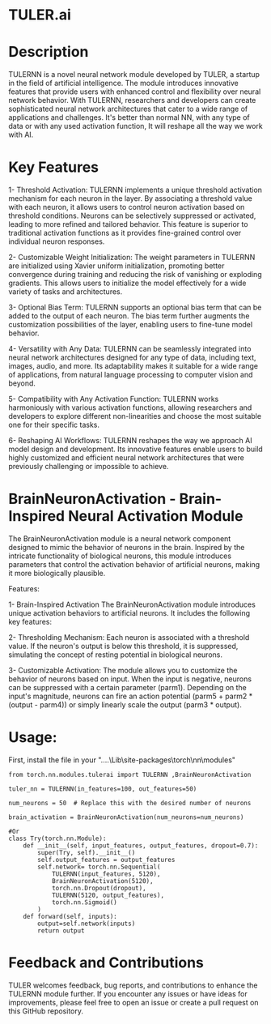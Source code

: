 # TULER.ai

# Description

TULERNN is a novel neural network module developed by TULER, a startup in the field of artificial intelligence. The module introduces innovative features that provide users with enhanced control and flexibility over neural network behavior. With TULERNN, researchers and developers can create sophisticated neural network architectures that cater to a wide range of applications and challenges. It's better than normal NN, with any type of data or with any used activation function, It will reshape all the way we work with AI.

# Key Features

1- Threshold Activation: TULERNN implements a unique threshold activation mechanism for each neuron in the layer. By associating a threshold value with each neuron, it allows users to control neuron activation based on threshold conditions. Neurons can be selectively suppressed or activated, leading to more refined and tailored behavior. This feature is superior to traditional activation functions as it provides fine-grained control over individual neuron responses.

2- Customizable Weight Initialization: The weight parameters in TULERNN are initialized using Xavier uniform initialization, promoting better convergence during training and reducing the risk of vanishing or exploding gradients. This allows users to initialize the model effectively for a wide variety of tasks and architectures.

3- Optional Bias Term: TULERNN supports an optional bias term that can be added to the output of each neuron. The bias term further augments the customization possibilities of the layer, enabling users to fine-tune model behavior.

4- Versatility with Any Data: TULERNN can be seamlessly integrated into neural network architectures designed for any type of data, including text, images, audio, and more. Its adaptability makes it suitable for a wide range of applications, from natural language processing to computer vision and beyond.

5- Compatibility with Any Activation Function: TULERNN works harmoniously with various activation functions, allowing researchers and developers to explore different non-linearities and choose the most suitable one for their specific tasks.

6- Reshaping AI Workflows: TULERNN reshapes the way we approach AI model design and development. Its innovative features enable users to build highly customized and efficient neural network architectures that were previously challenging or impossible to achieve.


# BrainNeuronActivation - Brain-Inspired Neural Activation Module

The BrainNeuronActivation module is a neural network component designed to mimic the behavior of neurons in the brain. Inspired by the intricate functionality of biological neurons, this module introduces parameters that control the activation behavior of artificial neurons, making it more biologically plausible.

Features:

1- Brain-Inspired Activation
The BrainNeuronActivation module introduces unique activation behaviors to artificial neurons. It includes the following key features:

2- Thresholding Mechanism: Each neuron is associated with a threshold value. If the neuron's output is below this threshold, it is suppressed, simulating the concept of resting potential in biological neurons.

3- Customizable Activation: The module allows you to customize the behavior of neurons based on input. When the input is negative, neurons can be suppressed with a certain parameter (parm1). Depending on the input's magnitude, neurons can fire an action potential (parm5 + parm2 * (output - parm4)) or simply linearly scale the output (parm3 * output).

# Usage:
First, install the file in your "....\Lib\site-packages\torch\nn\modules\" 
```
from torch.nn.modules.tulerai import TULERNN ,BrainNeuronActivation

tuler_nn = TULERNN(in_features=100, out_features=50)

num_neurons = 50  # Replace this with the desired number of neurons

brain_activation = BrainNeuronActivation(num_neurons=num_neurons)

#Or
class Try(torch.nn.Module):
    def __init__(self, input_features, output_features, dropout=0.7):
        super(Try, self).__init__()
        self.output_features = output_features
        self.network= torch.nn.Sequential(
            TULERNN(input_features, 5120),
            BrainNeuronActivation(5120),
            torch.nn.Dropout(dropout),
            TULERNN(5120, output_features),
            torch.nn.Sigmoid()
        )
    def forward(self, inputs):
        output=self.network(inputs)
        return output
```

# Feedback and Contributions
TULER welcomes feedback, bug reports, and contributions to enhance the TULERNN module further. If you encounter any issues or have ideas for improvements, please feel free to open an issue or create a pull request on this GitHub repository. 
